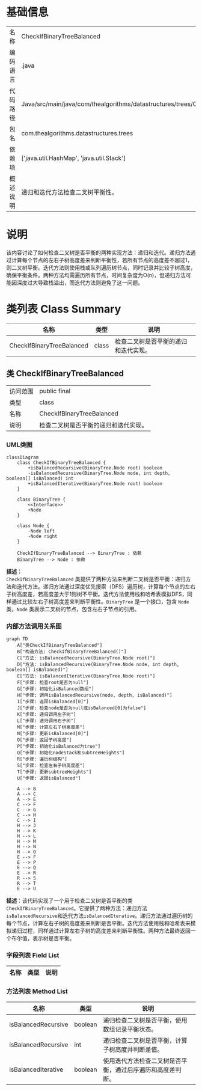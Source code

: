 # 基础信息

|      |      |
|------|------|
| 名称 | CheckIfBinaryTreeBalanced |
| 编码语言 | .java |
| 代码路径 | Java/src/main/java/com/thealgorithms/datastructures/trees/CheckIfBinaryTreeBalanced.java |
| 包名 | com.thealgorithms.datastructures.trees |
| 依赖项 | ['java.util.HashMap', 'java.util.Stack'] |
| 概述说明 | 递归和迭代方法检查二叉树平衡性。 |

# 说明

该内容讨论了如何检查二叉树是否平衡的两种实现方法：递归和迭代。递归方法通过计算每个节点的左右子树高度差来判断平衡性，若所有节点的高度差不超过1，则二叉树平衡。迭代方法则使用栈或队列遍历树节点，同时记录并比较子树高度，确保平衡条件。两种方法均需遍历所有节点，时间复杂度为O(n)，但递归方法可能因深度过大导致栈溢出，而迭代方法则避免了这一问题。

# 类列表 Class Summary

| 名称   | 类型  | 说明 |
|-------|------|-------------|
| CheckIfBinaryTreeBalanced | class | 检查二叉树是否平衡的递归和迭代实现。 |



## 类 CheckIfBinaryTreeBalanced

|      |      |
|------|------|
| 访问范围 | public final |
| 类型 | class |
| 名称 | CheckIfBinaryTreeBalanced |
| 说明 | 检查二叉树是否平衡的递归和迭代实现。 |


### UML类图

```mermaid
classDiagram
    class CheckIfBinaryTreeBalanced {
        +isBalancedRecursive(BinaryTree.Node root) boolean
        -isBalancedRecursive(BinaryTree.Node node, int depth, boolean[] isBalanced) int
        +isBalancedIterative(BinaryTree.Node root) boolean
    }

    class BinaryTree {
        <<Interface>>
        +Node
    }

    class Node {
        -Node left
        -Node right
    }

    CheckIfBinaryTreeBalanced --> BinaryTree : 依赖
    BinaryTree --> Node : 依赖
```

**描述：**  
`CheckIfBinaryTreeBalanced` 类提供了两种方法来判断二叉树是否平衡：递归方法和迭代方法。递归方法通过深度优先搜索（DFS）遍历树，计算每个节点的左右子树高度差，若高度差大于1则树不平衡。迭代方法使用栈和哈希表模拟DFS，同样通过比较左右子树高度差来判断平衡性。`BinaryTree` 是一个接口，包含 `Node` 类，`Node` 类表示二叉树的节点，包含左右子节点的引用。


### 内部方法调用关系图

```mermaid
graph TD
    A["类CheckIfBinaryTreeBalanced"]
    B["构造方法: CheckIfBinaryTreeBalanced()"]
    C["方法: isBalancedRecursive(BinaryTree.Node root)"]
    D["方法: isBalancedRecursive(BinaryTree.Node node, int depth, boolean[] isBalanced)"]
    E["方法: isBalancedIterative(BinaryTree.Node root)"]
    F["步骤: 检查root是否为null"]
    G["步骤: 初始化isBalanced数组"]
    H["步骤: 调用isBalancedRecursive(node, depth, isBalanced)"]
    I["步骤: 返回isBalanced[0]"]
    J["步骤: 检查node是否为null或isBalanced[0]为false"]
    K["步骤: 递归调用左子树"]
    L["步骤: 递归调用右子树"]
    M["步骤: 计算左右子树高度差"]
    N["步骤: 更新isBalanced[0]"]
    O["步骤: 返回子树高度"]
    P["步骤: 初始化isBalanced为true"]
    Q["步骤: 初始化nodeStack和subtreeHeights"]
    R["步骤: 遍历树结构"]
    S["步骤: 检查左右子树高度差"]
    T["步骤: 更新subtreeHeights"]
    U["步骤: 返回isBalanced"]

    A --> B
    A --> C
    A --> E
    C --> F
    C --> G
    C --> H
    C --> I
    H --> J
    H --> K
    H --> L
    H --> M
    H --> N
    H --> O
    E --> F
    E --> P
    E --> Q
    E --> R
    R --> S
    R --> T
    E --> U
```

**描述**：该代码实现了一个用于检查二叉树是否平衡的类`CheckIfBinaryTreeBalanced`。它提供了两种方法：递归方法`isBalancedRecursive`和迭代方法`isBalancedIterative`。递归方法通过遍历树的每个节点，计算左右子树的高度差来判断是否平衡。迭代方法使用栈和哈希表来模拟递归过程，同样通过计算左右子树的高度差来判断平衡性。两种方法最终返回一个布尔值，表示树是否平衡。

### 字段列表 Field List

| 名称  | 类型  | 说明 |
|-------|-------|------|

### 方法列表 Method List

| 名称  | 类型  | 说明 |
|-------|-------|------|
| isBalancedRecursive | boolean | 递归检查二叉树是否平衡，使用数组记录平衡状态。 |
| isBalancedRecursive | int | 递归检查二叉树是否平衡，计算子树高度并判断差值。 |
| isBalancedIterative | boolean | 使用迭代方法检查二叉树是否平衡，通过后序遍历和高度差判断。 |




